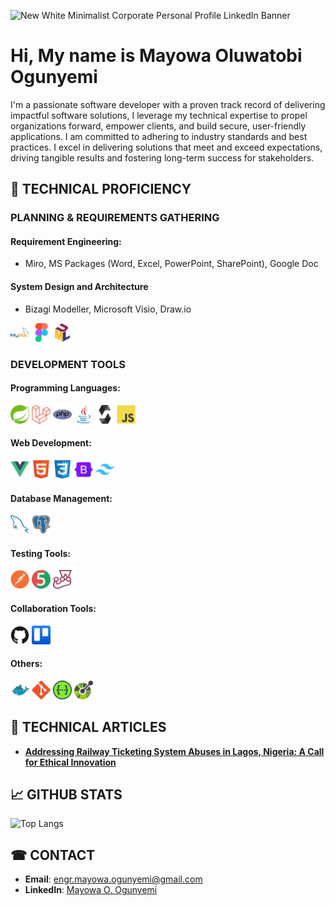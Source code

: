 ![New White Minimalist Corporate Personal Profile LinkedIn Banner](https://github.com/MayowaOgunyemi/MayowaOgunyemi/assets/94368441/287dfd1f-ba89-4235-a5e0-c45fee0976c9)
# Hi, My name is Mayowa Oluwatobi Ogunyemi

I'm a passionate software developer with a proven track record of delivering impactful software solutions, I leverage my technical expertise to propel organizations forward, empower clients, and build secure, user-friendly applications. I am committed to adhering to industry standards and best practices. I excel in delivering solutions that meet and exceed expectations, driving tangible results and fostering long-term success for stakeholders.

## 🔹 TECHNICAL PROFICIENCY

### PLANNING & REQUIREMENTS GATHERING

#### Requirement Engineering: 
- Miro, MS Packages (Word, Excel, PowerPoint, SharePoint), Google Doc

#### System Design and Architecture
- Bizagi Modeller, Microsoft Visio, Draw.io
<p align="left">
  <img src="https://raw.githubusercontent.com/devicons/devicon/master/icons/mysql/mysql-original-wordmark.svg" alt="MySQL Workbench" width="30" height="30"/>
  <img src="https://raw.githubusercontent.com/devicons/devicon/master/icons/figma/figma-original.svg" alt="Figma" width="30" height="30"/>
  <img src="https://raw.githubusercontent.com/devicons/devicon/master/icons/unifiedmodelinglanguage/unifiedmodelinglanguage-original.svg" alt="Unified modeling language" width="30" height="30"/>
</p>

### DEVELOPMENT TOOLS

#### Programming Languages:

<p align="left">
<!--   <!--<img src="https://camo.githubusercontent.com/devicons/devicon/master/icons/spring/spring-original.svg" alt="Spring Boot" width="30" height="30"/> --> 
  <img src="https://github.com/devicons/devicon/blob/master/icons/spring/spring-original.svg" alt="Spring Boot" width="30" height="30"/>
  <img src="https://raw.githubusercontent.com/devicons/devicon/master/icons/laravel/laravel-original.svg" alt="Laravel" width="30" height="30"/>
  <img src="https://raw.githubusercontent.com/devicons/devicon/master/icons/php/php-original.svg" alt="PHP" width="30" height="30"/>
  <img src="https://github.com/devicons/devicon/blob/master/icons/java/java-original.svg" alt="Java" width="30" height="30"/>
  <img src="https://raw.githubusercontent.com/devicons/devicon/master/icons/solidity/solidity-original.svg" alt="Solidity" width="30" height="30"/>
  <img src="https://github.com/devicons/devicon/blob/master/icons/javascript/javascript-original.svg" alt="Java" width="30" height="30"/>
  
  <!-- Add more icons as needed -->
</p>

#### Web Development:

<p align="left">
  <img src="https://raw.githubusercontent.com/devicons/devicon/master/icons/vuejs/vuejs-original.svg" alt="Vue JS" width="30" height="30"/>
  <img src="https://raw.githubusercontent.com/devicons/devicon/master/icons/html5/html5-original.svg" alt="HTML and HTML 5" width="30" height="30"/>
  <img src="https://raw.githubusercontent.com/devicons/devicon/master/icons/css3/css3-original.svg" alt="CSS3" width="30" height="30"/>
  <img src="https://raw.githubusercontent.com/devicons/devicon/master/icons/bootstrap/bootstrap-original.svg" alt="Bootstrap" width="30" height="30"/>
  <img src="https://raw.githubusercontent.com/devicons/devicon/master/icons/tailwindcss/tailwindcss-original.svg" alt="TailwindCSS" width="30" height="30"/>
  <!-- Add more icons as needed -->
</p>

#### Database Management:

<p align="left">
  <img src="https://raw.githubusercontent.com/devicons/devicon/master/icons/mysql/mysql-original.svg" alt="Mysql" width="30" height="30"/>
  <img src="https://raw.githubusercontent.com/devicons/devicon/master/icons/postgresql/postgresql-original.svg" alt="Postgresql" width="30" height="30"/>
  <!-- Add more icons as needed -->
</p>

#### Testing Tools:

<p align="left">
  <img src="https://raw.githubusercontent.com/devicons/devicon/master/icons/postman/postman-original.svg" alt="Postman" width="30" height="30"/>
  <img src="https://raw.githubusercontent.com/devicons/devicon/master/icons/junit/junit-original.svg" alt="Junit" width="30" height="30"/>
  <img src="https://raw.githubusercontent.com/devicons/devicon/master/icons/jest/jest-plain.svg" alt="Jest" width="30" height="30"/>
  <!-- Add more icons as needed -->
</p>

#### Collaboration Tools:

<p align="left">
  <img src="https://raw.githubusercontent.com/devicons/devicon/master/icons/github/github-original.svg" alt="Github" width="30" height="30"/>
  <img src="https://raw.githubusercontent.com/devicons/devicon/master/icons/trello/trello-original.svg" alt="Trello" width="30" height="30"/>
  <!-- Add more icons as needed -->
</p>

#### Others:
<p align="left">
  <img src="https://raw.githubusercontent.com/devicons/devicon/master/icons/docker/docker-original.svg" alt="Docker" width="30" height="30"/>
  <img src="https://raw.githubusercontent.com/devicons/devicon/master/icons/git/git-original.svg" alt="Git" width="30" height="30"/>
  <img src="https://raw.githubusercontent.com/devicons/devicon/master/icons/swagger/swagger-original.svg" alt="Swagger" width="30" height="30"/>
  <img src="https://raw.githubusercontent.com/devicons/devicon/master/icons/openapi/openapi-original.svg" alt="Open API Specification" width="30" height="30"/>
  <!-- Add more icons as needed -->
</p>

## 🔹 TECHNICAL ARTICLES
- **[Addressing Railway Ticketing System Abuses in Lagos, Nigeria: A Call for Ethical Innovation](https://medium.com/@engrmayoronline/addressing-railway-ticketing-system-abuses-in-lagos-nigeria-a-call-for-ethical-innovation-398b8a4f601c)**

## 📈 GITHUB STATS

![Top Langs](https://github-readme-stats.vercel.app/api/top-langs/?username=MayowaOgunyemi&layout=compact)


## ☎ CONTACT
- **Email**: [engr.mayowa.ogunyemi@gmail.com](mailto:engr.mayowa.ogunyemi@gmail.com)
- **LinkedIn**: [Mayowa O. Ogunyemi](https://www.linkedin.com/in/mayowaogunyemi)
